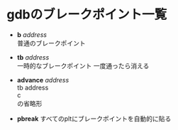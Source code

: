 # gdbのブレークポイント一覧
* **b** _address_  
 普通のブレークポイント

* **tb** _address_  
 一時的なブレークポイント
 一度通ったら消える

* **advance** _address_  
 tb address  
 c  
 の省略形

* **pbreak**
 すべてのpltにブレークポイントを自動的に貼る
